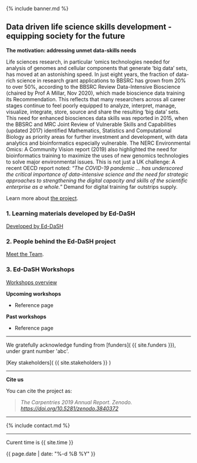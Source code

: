 {% include banner.md %}

## Data driven life science skills development - equipping society for the future

**The motivation: addressing unmet data-skills needs**

Life sciences research, in particular ‘omics technologies needed for analysis of genomes and
cellular components that generate ‘big data’ sets, has moved at an astonishing speed. In just eight
years, the fraction of data-rich science in research grant applications to BBSRC has grown from
20% to over 50%, according to the BBSRC Review Data-Intensive Bioscience (chaired by Prof A
Millar, Nov 2020), which made bioscience data training its Recommendation. This reflects that
many researchers across all career stages continue to feel poorly equipped to analyze, interpret,
manage, visualize, integrate, store, source and share the resulting ‘big data’ sets. This need for
enhanced biosciences data skills was reported in 2015, when the BBSRC and MRC Joint Review
of Vulnerable Skills and Capabilities (updated 2017) identified Mathematics, Statistics and
Computational Biology as priority areas for further investment and development, with data analytics
and bioinformatics especially vulnerable. The NERC Environmental Omics: A Community Vision
report (2019) also highlighted the need for bioinformatics training to maximize the uses of new
genomics technologies to solve major environmental issues. This is not just a UK challenge: A
recent OECD report noted: _“The COVID-19 pandemic ... has underscored the critical importance of
data-intensive science and the need for strategic approaches to strengthening the digital capacity
and skills of the scientific enterprise as a whole._” Demand for digital training far outstrips supply.

Learn more about [the project](project_overview.md).


### 1. Learning materials developed by Ed-DaSH

[Developed by Ed-DaSH](curricula_overview.md)   

### 2. People behind the Ed-DaSH project

[Meet the Team](ed_dash_team.md).

### 3. Ed-DaSH Workshops

[Workshops overview](workshops.md)

**Upcoming workshops**

* Reference page

**Past workshops**

* Reference page

---
We gratefully acknowledge funding from [funders]( {{ site.funders }}), under grant number 'abc'.  

[Key stakeholders](  {{ site.stakeholders }} )

---

**Cite us**

You can cite the project as:

> *The Carpentries 2019 Annual Report. Zenodo. https://doi.org/10.5281/zenodo.3840372*

---

{% include contact.md %}

---

Curent time is {{ site.time }}  

{{ page.date | date: "%-d %B %Y" }}  




